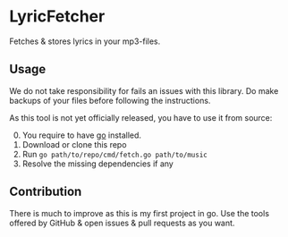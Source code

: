 # LyricFetcher
Fetches & stores lyrics in your mp3-files.

## Usage
We do not take responsibility for fails an issues with this library.
Do make backups of your files before following the instructions.

As this tool is not yet officially released, you have to use it from source:

0. You require to have [go](https://golang.org) installed.
1. Download or clone this repo
2. Run `go path/to/repo/cmd/fetch.go path/to/music`
3. Resolve the missing dependencies if any

## Contribution
There is much to improve as this is my first project in go.
Use the tools offered by GitHub & open issues & pull requests
as you want.
